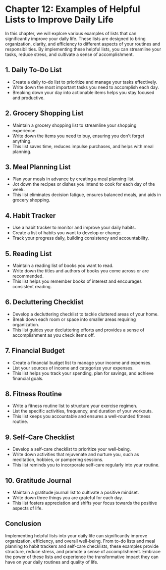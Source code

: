 Chapter 12: Examples of Helpful Lists to Improve Daily Life
===========================================================

In this chapter, we will explore various examples of lists that can significantly improve your daily life. These lists are designed to bring organization, clarity, and efficiency to different aspects of your routines and responsibilities. By implementing these helpful lists, you can streamline your tasks, reduce stress, and cultivate a sense of accomplishment.

**1. Daily To-Do List**
-----------------------

* Create a daily to-do list to prioritize and manage your tasks effectively.
* Write down the most important tasks you need to accomplish each day.
* Breaking down your day into actionable items helps you stay focused and productive.

**2. Grocery Shopping List**
----------------------------

* Maintain a grocery shopping list to streamline your shopping experience.
* Write down the items you need to buy, ensuring you don't forget anything.
* This list saves time, reduces impulse purchases, and helps with meal planning.

**3. Meal Planning List**
-------------------------

* Plan your meals in advance by creating a meal planning list.
* Jot down the recipes or dishes you intend to cook for each day of the week.
* This list eliminates decision fatigue, ensures balanced meals, and aids in grocery shopping.

**4. Habit Tracker**
--------------------

* Use a habit tracker to monitor and improve your daily habits.
* Create a list of habits you want to develop or change.
* Track your progress daily, building consistency and accountability.

**5. Reading List**
-------------------

* Maintain a reading list of books you want to read.
* Write down the titles and authors of books you come across or are recommended.
* This list helps you remember books of interest and encourages consistent reading.

**6. Decluttering Checklist**
-----------------------------

* Develop a decluttering checklist to tackle cluttered areas of your home.
* Break down each room or space into smaller areas requiring organization.
* This list guides your decluttering efforts and provides a sense of accomplishment as you check items off.

**7. Financial Budget**
-----------------------

* Create a financial budget list to manage your income and expenses.
* List your sources of income and categorize your expenses.
* This list helps you track your spending, plan for savings, and achieve financial goals.

**8. Fitness Routine**
----------------------

* Write a fitness routine list to structure your exercise regimen.
* List the specific activities, frequency, and duration of your workouts.
* This list keeps you accountable and ensures a well-rounded fitness routine.

**9. Self-Care Checklist**
--------------------------

* Develop a self-care checklist to prioritize your well-being.
* Write down activities that rejuvenate and nurture you, such as meditation, hobbies, or pampering sessions.
* This list reminds you to incorporate self-care regularly into your routine.

**10. Gratitude Journal**
-------------------------

* Maintain a gratitude journal list to cultivate a positive mindset.
* Write down three things you are grateful for each day.
* This list fosters appreciation and shifts your focus towards the positive aspects of life.

**Conclusion**
--------------

Implementing helpful lists into your daily life can significantly improve organization, efficiency, and overall well-being. From to-do lists and meal planning to habit trackers and self-care checklists, these examples provide structure, reduce stress, and promote a sense of accomplishment. Embrace the power of these lists and experience the transformative impact they can have on your daily routines and quality of life.
